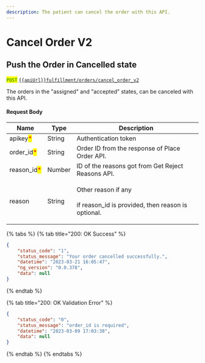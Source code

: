 ```yaml
---
description: The patient can cancel the order with this API.
---
```


# Cancel Order V2

## Push the Order in Cancelled state

<mark style="color:green;">`POST`</mark> [`{{apiUrl}}fulfillment/orders/cancel_order_v2`](https://dev-api.evitalrx.in/v1/fulfillment/orders/cancel_order_v2)

The orders in the "assigned" and "accepted" states, can be canceled with this API.

#### Request Body

| Name                                         | Type   | Description                                                                          |
| -------------------------------------------- | ------ | ------------------------------------------------------------------------------------ |
| apikey<mark style="color:red;">\*</mark>     | String | Authentication token                                                                 |
| order\_id<mark style="color:red;">\*</mark>  | String | Order ID from the response of Place Order API.                                       |
| reason\_id<mark style="color:red;">\*</mark> | Number | ID of the reasons got from Get Reject Reasons API.                                   |
| reason                                       | String | <p>Other reason if any<br><br>if reason_id is provided, then reason is optional.</p> |

{% tabs %}
{% tab title="200: OK Success" %}
```json
{
    "status_code": "1",
    "status_message": "Your order cancelled successfully.",
    "datetime": "2023-03-21 16:05:47",
    "ng_version": "0.0.378",
    "data": null
}
```
{% endtab %}

{% tab title="200: OK Validation Error" %}
```json
{
    "status_code": "0",
    "status_message": "order_id is required",
    "datetime": "2023-03-09 17:03:38",
    "data": null
}
```
{% endtab %}
{% endtabs %}
